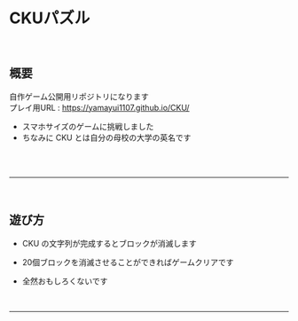# CKUパズル
<br>  

## 概要
自作ゲーム公開用リポジトリになります  
プレイ用URL : https://yamayui1107.github.io/CKU/
  * スマホサイズのゲームに挑戦しました
  * ちなみに CKU とは自分の母校の大学の英名です
<br>  
<br>  

 ___
<br>  

 ## 遊び方
* CKU の文字列が完成するとブロックが消滅します

* 20個ブロックを消滅させることができればゲームクリアです
   
* 全然おもしろくないです 

<br>  

___
<br>  

